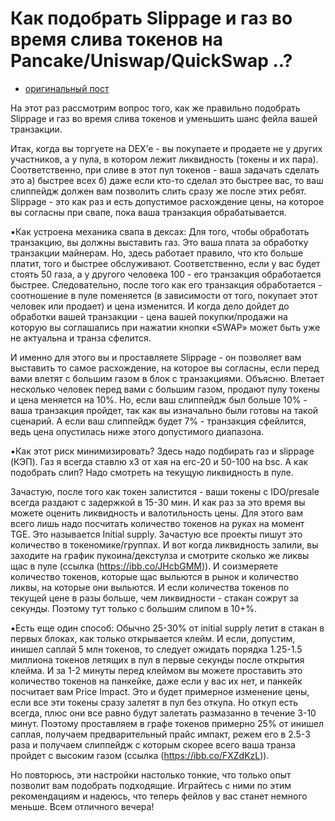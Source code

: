 # Как подобрать Slippage и газ во время слива токенов на Pancake/Uniswap/QuickSwap ..?
- [оригинальный пост](https://t.me/idoresearch/282)

На этот раз рассмотрим вопрос того, как же правильно подобрать Slippage и газ во время слива токенов и уменьшить шанс фейла вашей транзакции.

Итак, когда вы торгуете на DEX’е - вы покупаете и продаете не у других участников, а у пула, в котором лежит ликвидность (токены и их пара). Соответственно, при сливе в этот пул токенов - ваша задачать сделать это a) быстрее всех б) даже если кто-то сделал это быстрее вас, то ваш слиппейдж должен вам позволить слить сразу же после этих ребят. Slippage - это как раз и есть допустимое расхождение цены, на которое вы согласны при свапе, пока ваша транзакция обрабатывается. 

▪️Как устроена механика свапа в дексах: 
Для того, чтобы обработать транзакцию, вы должны выставить газ. Это ваша плата за обработку транзакции майнерам. Но, здесь работает правило, что кто больше платит, того и быстрее обслуживают. Соответственно, если у вас будет стоять 50 газа, а у другого человека 100 - его транзакция обработается быстрее. Следовательно, после того как его транзакция обработается - соотношение в пуле поменяется (в зависимости от того, покупает этот человек или продает) и цена изменится. И когда дело дойдет до обработки вашей транзакции - цена вашей покупки/продажи на которую вы соглашались при нажатии кнопки «SWAP» может быть уже не актуальна и транза сфелится.

И именно для этого вы и проставляете Slippage - он позволяет вам выставить то самое расхождение, на которое вы согласны, если перед вами влетят с большим газом в блок с транзакциями. Объясню. Влетает несколько человек перед вами с большим газом, продают пулу токены и цена меняется на 10%. Но, если ваш слиппейдж был больше 10% - ваша транзакция пройдет, так как вы изначально были готовы на такой сценарий. А если ваш слиппейдж будет 7% - транзакция сфейлится, ведь цена опустилась ниже этого допустимого диапазона.

▪️Как этот риск минимизировать?
Здесь надо подбирать газ и slippage (КЭП). Газ я всегда ставлю х3 от хая на erc-20 и 50-100 на bsc. А как подобрать слип? Надо смотреть на текущую ликвидность в пуле. 

Зачастую, после того как токен залистится - ваши токены с IDO/presale всегда раздают с задержкой в 15-30 мин. И как раз за это время вы можете оценить ликвидность и валотильность цены. Для этого вам всего лишь надо посчитать количество токенов на руках на момент TGE. Это называется Initial supply. Зачастую все проекты пишут это количество в токеномике/группах. И вот когда ликвидность залили, вы заходите на график пукоина/декстулза и смотрите сколько же ликвы щас в пуле (ссылка (https://ibb.co/JHcbGMM)). И соизмеряете количество токенов, которые щас выльются в рынок и количество ликвы, на которые они выльются. И если количества токенов по текущей цене в разы больше, чем ликвидности - стакан сожрут за секунды. Поэтому тут только с большим слипом в 10+%.

▪️Есть еще один способ:
Обычно 25-30% от initial supply летит в стакан в первых блоках, как только открывается клейм. И если, допустим, инишел саплай 5 млн токенов, то следует ожидать порядка 1.25-1.5 миллиона токенов летящих в пул в первые секунды после открытия клейма. И за 1-2 минуты перед клеймом вы можете проставить это количество токенов на панкейке, даже если у вас их нет, и панкейк посчитает вам Price Impact. Это и будет примерное изменение цены, если все эти токены сразу залетят в пул без откупа. Но откуп есть всегда, плюс они все равно будут залетать размазанно в течение 3-10 минут. Поэтому проставляем в графе токенов примерно 25% от инишел саплая, получаем предварительный прайс импакт, режем его в 2.5-3 раза и получаем слиппейдж с которым скорее всего ваша транза пройдет с высоким газом (ссылка (https://ibb.co/FXZdKzL)).

Но повторюсь, эти настройки настолько тонкие, что только опыт позволит вам подобрать подходящие. Играйтесь с ними по этим рекомендациям и надеюсь, что теперь фейлов у вас станет немного меньше. Всем отличного вечера!
